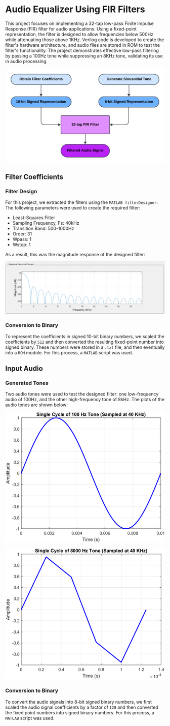 # Audio Equalizer Using FIR Filters

This project focuses on implementing a 32-tap low-pass Finite Impulse Response (FIR) filter for audio applications. Using a fixed-point representation, the filter is designed to allow frequencies below 500Hz while attenuating those above 1KHz. Verilog code is developed to create the filter's hardware architecture, and audio files are stored in ROM to test the filter's functionality. The project demonstrates effective low-pass filtering by passing a 100Hz tone while suppressing an 8KHz tone, validating its use in audio processing.

<p alight="center">
  <img src="img/process.png" alt="process">
</p>

## Filter Coefficients

### Filter Design

For this project, we extracted the filters using the ``MATLAB filterDesigner``. The following parameters were used to create the required filter:
- Least-Squares Filter
- Sampling Frequency, Fs: 40kHz
- Transition Band: 500-1000Hz
- Order: 31
- Wpass: 1
- Wstop: 1
  
As a result, this was the magnitude response of the designed filter:
<p align="center">
  <img src="img/filter.PNG" alt="Filter">
</p>

### Conversion to Binary
To represent the coefficients in signed 10-bit binary numbers, we scaled the coefficients by ``512`` and then converted the resulting fixed-point number into signed binary. These numbers were stored in a ``.txt`` file, and then eventually into a ``ROM`` module. For this process, a ``MATLAB`` script was used.

## Input Audio

### Generated Tones

Two audio tones were used to test the designed filter: one low-frequency audio of 100Hz, and the other high-frequency tone of 8kHz. The plots of the audio tones are shown below:

<p align="center">
  <img alt="100Hz" src="img/100_original.png">
</p>

<p align="center">
  <img alt="8kHz" src="img/8000_original.png">
</p>

### Conversion to Binary
To convert the audio signals into 8-bit signed binary numbers, we first scaled the audio signal coefficients by a factor of ``128`` and then converted the fixed point numbers into signed binary numbers. For this process, a ``MATLAB`` script was used.
